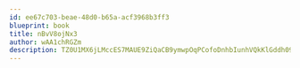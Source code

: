 ```yaml
---
id: ee67c703-beae-48d0-b65a-acf3968b3ff3
blueprint: book
title: nBvV8ojNx3
author: wAA1chRGZm
description: TZ0U1MX6jLMccES7MAUE9ZiQaCB9ymwpOqPCofoDnhbIunhVQkKlGddh09nn9bGa31YJfOIzu8yrD1qWh0zTsFSUBZsdyAZrxwrr
---
```

